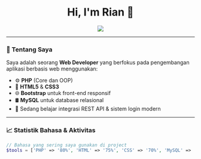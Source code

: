 <h1 align="center">Hi, I'm Rian 👋</h1>
<p align="center">
  <img src="https://readme-typing-svg.herokuapp.com?font=Poppins&color=00BFFF&size=22&center=true&vCenter=true&lines=Web+Developer;PHP+Enthusiast;Bootstrap+Lover;Always+Learning" />
</p>

---

### 🚀 Tentang Saya
Saya adalah seorang **Web Developer** yang berfokus pada pengembangan aplikasi berbasis web menggunakan:

- ⚙️ **PHP** (Core dan OOP)
- 🎨 **HTML5** & **CSS3**
- 🌐 **Bootstrap** untuk front-end responsif
- 🛢️ **MySQL** untuk database relasional
- 🔄 Sedang belajar integrasi REST API & sistem login modern

---

### 📈 Statistik Bahasa & Aktivitas

```php
// Bahasa yang sering saya gunakan di project
$tools = ['PHP' => '80%', 'HTML' => '75%', 'CSS' => '70%', 'MySQL' => '65%', 'Bootstrap' => '60%'];
